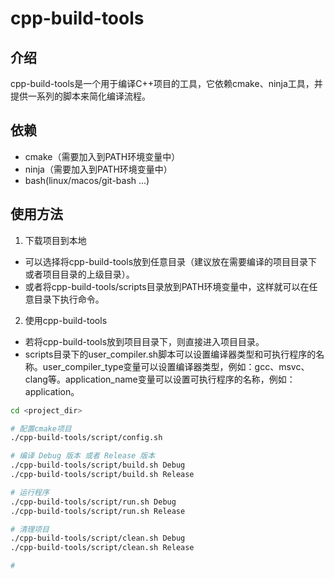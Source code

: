 # cpp-build-tools
## 介绍
cpp-build-tools是一个用于编译C++项目的工具，它依赖cmake、ninja工具，并提供一系列的脚本来简化编译流程。

## 依赖

- cmake（需要加入到PATH环境变量中）
- ninja（需要加入到PATH环境变量中）
- bash(linux/macos/git-bash ...)

## 使用方法

1. 下载项目到本地

- 可以选择将cpp-build-tools放到任意目录（建议放在需要编译的项目目录下或者项目目录的上级目录）。
- 或者将cpp-build-tools/scripts目录放到PATH环境变量中，这样就可以在任意目录下执行命令。

2. 使用cpp-build-tools

- 若将cpp-build-tools放到项目目录下，则直接进入项目目录。
- scripts目录下的user_compiler.sh脚本可以设置编译器类型和可执行程序的名称。user_compiler_type变量可以设置编译器类型，例如：gcc、msvc、clang等。application_name变量可以设置可执行程序的名称，例如：application。

```bash
cd <project_dir>

# 配置cmake项目
./cpp-build-tools/script/config.sh

# 编译 Debug 版本 或者 Release 版本
./cpp-build-tools/script/build.sh Debug
./cpp-build-tools/script/build.sh Release

# 运行程序
./cpp-build-tools/script/run.sh Debug
./cpp-build-tools/script/run.sh Release

# 清理项目
./cpp-build-tools/script/clean.sh Debug
./cpp-build-tools/script/clean.sh Release

# 

```